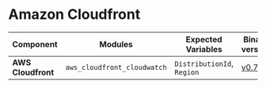 # Amazon Cloudfront

| **Component**    | **Modules**           | **Expected Variables** | **Binary version** |  **Module Version**                                                                            | **Changelog**                                                              |
|------------------|-----------------------|--------------------------|--------------------|------------------------------------------------------------------------------------------------|----------------------------------------------------------------------------|
| **AWS Cloudfront**    | `aws_cloudfront_cloudwatch`                 | `DistributionId`, `Region`                             | [v0.7](https://last9.jfrog.io/ui/native/last9-openmetrics-exporter/release-v0.7/)             |  [v0.0.1](https://github.com/last9/openmetrics-registry/releases/download/v0.0.1/aws_cloudwatch_cloudfront_v0.0.1.hcl)             | [Changelog](https://github.com/last9/openmetrics-registry/blob/master/aws/cloudwatch/cloudfront/CHANGELOG.md)    |
